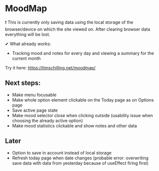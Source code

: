 # MoodMap

❗ This is currently only saving data using the local storage of the browser/device on which the site viewed on. After clearing browser data everything will be lost.

✔ What already works:

- Tracking mood and notes for every day and viewing a summary for the current month

Try it here: https://timschilling.net/moodmap/

## Next steps:

- Make menu focusable
- Make whole option element clickable on the Today page as on Options page
- Save active page state
- Make mood selector close when clicking outside (usability issue when choosing the already active option)
- Make mood statistics clickable and show notes and other data

## Later

- Option to save in account instead of local storage
- Refresh today page when date changes (probable error: overwriting save data with data from yesterday because of useEffect firing first)
